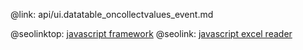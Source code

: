 @link: api/ui.datatable_oncollectvalues_event.md

@seolinktop: [javascript framework](https://webix.com)
@seolink: [javascript excel reader](https://webix.com/widget/excel_viewer/)